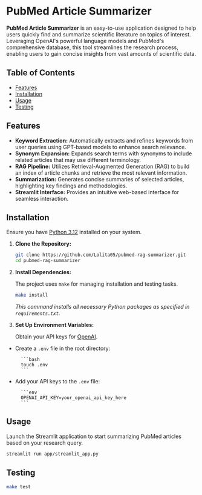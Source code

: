 # PubMed Article Summarizer

**PubMed Article Summarizer** is an easy-to-use application designed to help users quickly find and summarize scientific literature on topics of interest. Leveraging OpenAI's powerful language models and PubMed's comprehensive database, this tool streamlines the research process, enabling users to gain concise insights from vast amounts of scientific data.

## Table of Contents

- [Features](#features)
- [Installation](#installation)
- [Usage](#usage)
- [Testing](#testing)

## Features

- **Keyword Extraction:** Automatically extracts and refines keywords from user queries using GPT-based models to enhance search relevance.
- **Synonym Expansion:** Expands search terms with synonyms to include related articles that may use different terminology.
- **RAG Pipeline:** Utilizes Retrieval-Augmented Generation (RAG) to build an index of article chunks and retrieve the most relevant information.
- **Summarization:** Generates concise summaries of selected articles, highlighting key findings and methodologies.
- **Streamlit Interface:** Provides an intuitive web-based interface for seamless interaction.

## Installation

Ensure you have [Python 3.12](https://www.python.org/downloads/) installed on your system.

1. **Clone the Repository:**

    ```bash
    git clone https://github.com/Lolita05/pubmed-rag-summarizer.git
    cd pubmed-rag-summarizer
    ```

2. **Install Dependencies:**

    The project uses `make` for managing installation and testing tasks.

    ```bash
    make install
    ```

    *This command installs all necessary Python packages as specified in `requirements.txt`.*

3. **Set Up Environment Variables:**

    Obtain your API keys for [OpenAI](https://platform.openai.com/account/api-keys).

- Create a `.env` file in the root directory:

        ```bash
        touch .env
        ```

- Add your API keys to the `.env` file:

        ```env
        OPENAI_API_KEY=your_openai_api_key_here
        ```

## Usage

Launch the Streamlit application to start summarizing PubMed articles based on your research query.

```bash
streamlit run app/streamlit_app.py
```

## Testing

```bash
make test
```
